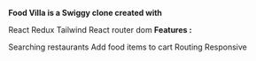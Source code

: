 **Food Villa is a Swiggy clone created with**

React
Redux
Tailwind
React router dom
**Features :**

Searching restaurants
Add food items to cart
Routing
Responsive



 
